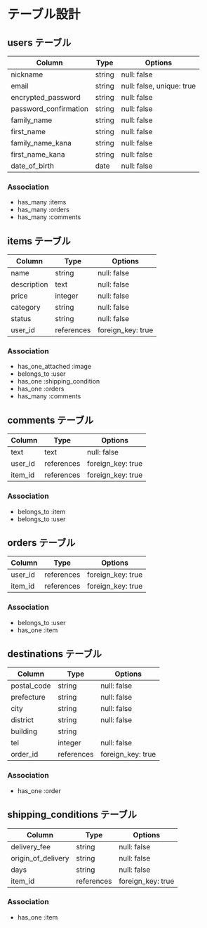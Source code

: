# テーブル設計

## users テーブル

| Column                | Type   | Options                  |
| --------------------- | ------ | ------------------------ |
| nickname              | string | null: false              |
| email                 | string | null: false, unique: true|
| encrypted_password    | string | null: false              |
| password_confirmation | string | null: false              |
| family_name           | string | null: false              |
| first_name            | string | null: false              |
| family_name_kana      | string | null: false              |
| first_name_kana       | string | null: false              |
| date_of_birth         | date   | null: false              |

### Association

- has_many :items
- has_many :orders
- has_many :comments

## items テーブル

| Column         | Type       | Options           |
| -------------- | ---------- | ----------------- |
| name           | string     | null: false       |
| description    | text       | null: false       |
| price          | integer    | null: false       |
| category       | string     | null: false       |
| status         | string     | null: false       |
| user_id        | references | foreign_key: true |

### Association
- has_one_attached :image
- belongs_to :user
- has_one :shipping_condition
- has_one :orders
- has_many :comments

## comments テーブル

| Column         | Type       | Options           |
| -------------- | ---------- | ----------------- |
| text           | text       | null: false       |
| user_id        | references | foreign_key: true |
| item_id        | references | foreign_key: true |

### Association
- belongs_to :item
- belongs_to :user


## orders テーブル

| Column         | Type       | Options           |
| -------------- | ---------- | ----------------- |
| user_id        | references | foreign_key: true |
| item_id        | references | foreign_key: true |

### Association
- belongs_to :user
- has_one :item

## destinations テーブル

| Column         | Type       | Options           |
| -------------- | ---------- | ----------------- |
| postal_code    | string     | null: false       |
| prefecture     | string     | null: false       |
| city           | string     | null: false       |
| district       | string     | null: false       |
| building       | string     |                   |
| tel            | integer    | null: false       |
| order_id       | references | foreign_key: true |

### Association
- has_one :order

## shipping_conditions テーブル

| Column             | Type       | Options           |
| ------------------ | ---------- | ----------------- |
| delivery_fee       | string     | null: false       |
| origin_of_delivery | string     | null: false       |
| days               | string     | null: false       |
| item_id            | references | foreign_key: true |

### Association
- has_one :item
